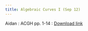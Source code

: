 ```yaml
---
title: Algebraic Curves I (Sep 12)
---
```


Aidan
: ACGH pp. 1-14
  : <a href="notesweek1.pdf" download>Download link</a>


